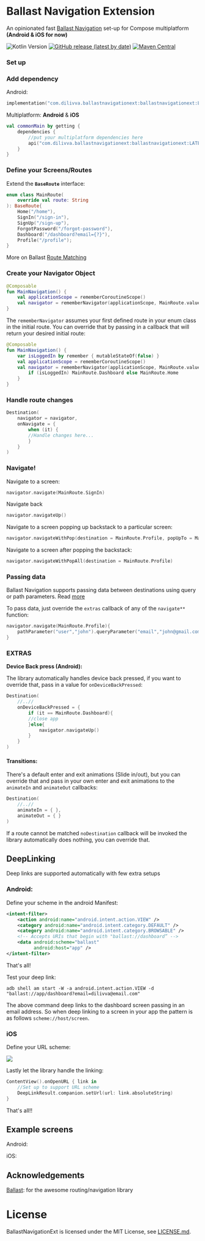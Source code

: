 # Ballast Navigation Extension

An opinionated fast [Ballast Navigation](https://copper-leaf.github.io/ballast/wiki/modules/ballast-navigation/) set-up for Compose 
multiplatform **(Android & iOS for now)**

![Kotlin Version](https://img.shields.io/badge/Kotlin-1.9.0-orange)
[![GitHub release (latest by date)](https://img.shields.io/github/v/release/Dilivva/BallastNavigationExt)](https://github.com/Dilivva/BallastNavigationExt/releases)
[![Maven Central](https://img.shields.io/maven-central/v/com.dilivva.ballastnavigationext/ballastnavigationext)](https://search.maven.org/artifact/com.dilivva.ballastnavigationext/ballastnavigationext)

### Set up

### Add dependency

Android:
````kotlin
implementation("com.dilivva.ballastnavigationext:ballastnavigationext:LATEST")
````
Multiplatform: **Android** & **iOS**
```kotlin
val commonMain by getting {
    dependencies { 
        //put your multiplatform dependencies here
        api("com.dilivva.ballastnavigationext:ballastnavigationext:LATEST")
    }
}
```

### Define your Screens/Routes
Extend the **`BaseRoute`** interface:
```kotlin
enum class MainRoute(
    override val route: String
): BaseRoute{
    Home("/home"),
    SignIn("/sign-in"),
    SignUp("/sign-up"),
    ForgotPassword("/forgot-password"),
    Dashboard("/dashboard?email={?}"),
    Profile("/profile");
}
```
More on Ballast [Route Matching](https://copper-leaf.github.io/ballast/wiki/modules/ballast-navigation/#route-matching)

### Create your Navigator Object

```kotlin
@Composable
fun MainNavigation() {
    val applicationScope = rememberCoroutineScope()
    val navigator = rememberNavigator(applicationScope, MainRoute.values())
}
```
The `rememberNavigator` assumes your first defined route in your
enum class in the initial route. You can override that by passing in
a callback that will return your desired initial route:
```kotlin
@Composable
fun MainNavigation() {
    var isLoggedIn by remember { mutableStateOf(false) }
    val applicationScope = rememberCoroutineScope()
    val navigator = rememberNavigator(applicationScope, MainRoute.values()) {
        if (isLoggedIn) MainRoute.Dashboard else MainRoute.Home
    }
}
```

### Handle route changes
```kotlin
Destination(
    navigator = navigator,
    onNavigate = {
        when (it) {
        //Handle changes here...
        }
    }
)
```

### Navigate!
Navigate to a screen:
```kotlin
navigator.navigate(MainRoute.SignIn)
```
Navigate back
```kotlin
navigator.navigateUp()
```
Navigate to a screen popping up backstack to a particular screen:
```kotlin
navigator.navigateWithPop(destination = MainRoute.Profile, popUpTo = MainRoute.Home)
```
Navigate to a screen after popping the backstack:
```kotlin
navigator.navigateWithPopAll(destination = MainRoute.Profile)
```
### Passing data
Ballast Navigation supports passing data between destinations
using query or path parameters. Read [more](https://copper-leaf.github.io/ballast/wiki/modules/ballast-navigation/#route-matching)

To pass data, just override the `extras` callback of any of the
`navigate**` function:
```kotlin
navigator.navigate(MainRoute.Profile){
    pathParameter("user","john").queryParameter("email","john@gmail.com")
}
```



### EXTRAS

**Device Back press (Android):**

The library automatically handles device back pressed, if you want
to override that, pass in a value for `onDeviceBackPressed`:
```kotlin
Destination(
    //..//
    onDeviceBackPressed = {
        if (it == MainRoute.Dashboard){
        //close app
        }else{
            navigator.navigateUp() 
        }
    }
)
```

#### **Transitions:**
There's a default enter and exit animations (Slide in/out), but you can
override that and pass in your own enter and exit animations to the
`animateIn` and `animateOut` callbacks:
```kotlin
Destination(
    //..//
    animateIn = { },
    animateOut = { }
)
```

If a route cannot be matched `noDestination` callback will be invoked
the library automatically does nothing, you can override that.

## DeepLinking

Deep links are supported automatically with few extra setups

### Android:
Define your scheme in the android Manifest:
```xml
<intent-filter>
    <action android:name="android.intent.action.VIEW" />
    <category android:name="android.intent.category.DEFAULT" />
    <category android:name="android.intent.category.BROWSABLE" />
    <!-- Accepts URIs that begin with "ballast://dashboard” -->
    <data android:scheme="ballast"
          android:host="app" />
</intent-filter>
```
That's all!

Test your deep link:
```text
adb shell am start -W -a android.intent.action.VIEW -d "ballast://app/dashboard?email=dilivva@email.com"
```
The above command deep links to the dashboard screen passing in an email
address. So when deep linking to a screen in your app the pattern
is as follows
`scheme://host/screen`.

### iOS
Define your URL scheme:

![](../BallastNavigationExt/images/ios_url_scheme.png)

Lastly let the library handle the linking:
```swift
ContentView().onOpenURL { link in
    //Set up to support URL scheme
    DeepLinkResult.companion.setUrl(url: link.absoluteString)
}
```
That's all!!

## Example screens
Android:

iOS:


## Acknowledgements
[Ballast](https://github.com/copper-leaf/ballast): for the awesome routing/navigation library

# License

BallastNavigationExt is licensed under the MIT License, see [LICENSE.md](https://github.com/Dilivva/BallastNavigationExt/tree/main/LICENSE.md).
